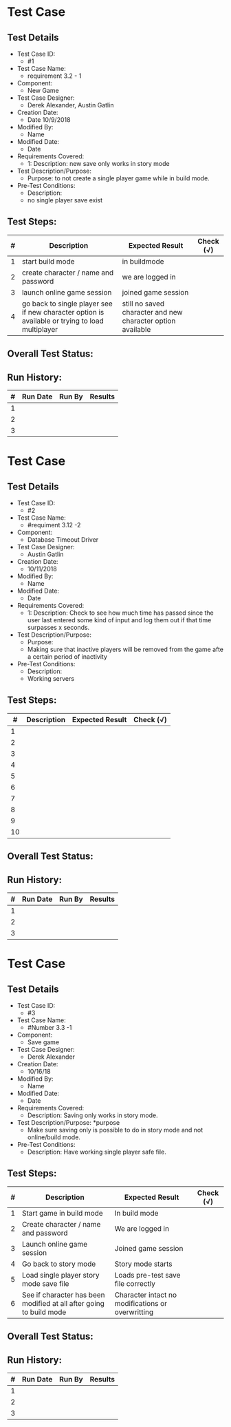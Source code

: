 # Test Case 

## Test Details

* Test Case ID:
  * #1
* Test Case Name:
  * requirement 3.2 - 1 
* Component: 
  * New Game
* Test Case Designer:
  * Derek Alexander, Austin Gatlin
* Creation Date:
  * Date 10/9/2018
* Modified By:
  * Name
* Modified Date:
  * Date 
* Requirements Covered:
  * 1: Description: 
  new save only works in story mode
* Test Description/Purpose:
  * Purpose: 
  to not create a single player game while in build mode.
* Pre-Test Conditions:
  * Description:
  * no single player save exist
  
## Test Steps:  
| # | Description | Expected Result | Check (√) |
| --- | --- | ---  | --- |
| 1 | start build mode | in buildmode  |  |
| 2 | create character / name and password | we are logged in |  |
| 3 | launch online game session  | joined game session |  |
| 4 | go back to single player see if new character option is available or trying to load multiplayer | still no saved character and new character option available  | |			

## Overall Test Status:

## Run History:
| # |	Run Date |	Run By |	Results |
| --- | --- | --- | --- |
| 1 | | | |			
| 2 | | | |			
| 3 | | | |			



# Test Case 

## Test Details

* Test Case ID:
  * #2
* Test Case Name:
  * #requiment 3.12 -2
* Component:  
  * Database Timeout Driver
* Test Case Designer:
  * Austin Gatlin
* Creation Date:
  * 10/11/2018
* Modified By:
  * Name
* Modified Date:
  * Date
* Requirements Covered:
  * 1: Description: 
  Check to see how much time has passed since the user last entered some
  kind of input and log them out if that time surpasses x seconds.
* Test Description/Purpose:
  * Purpose:
  * Making sure that inactive players will be removed from the game afte a certain period of inactivity
* Pre-Test Conditions:
  * Description:
  * Working servers
## Test Steps: 
| # | Description | Expected Result | Check (√) |
| --- | --- | --- | --- |
| 1 | | | |			
| 2 | | | |			
| 3 | | | |			
| 4 | | | |			
| 5 | | | |			
| 6 | | | |			
| 7 | | | |			
| 8 | | | |			
| 9 | | | |			
| 10 | | | |			

## Overall Test Status:



## Run History:
| # |	Run Date |	Run By |	Results |
| --- | --- | --- | --- |
| 1 | | | |			
| 2 | | | |			
| 3 | | | |			



# Test Case 

## Test Details

* Test Case ID:
  * #3
* Test Case Name:
  * #Number 3.3 -1
* Component: 
  * Save game 
* Test Case Designer:
  * Derek Alexander
* Creation Date:
  * 10/16/18
* Modified By:
  * Name
* Modified Date:
  * Date
* Requirements Covered:
  * Description:
  Saving only works in story mode.
* Test Description/Purpose:
  *purpose
  * Make sure saving only is possible to do in story mode and not online/build mode.
* Pre-Test Conditions:
  * Description:
  Have working single player safe file.
## Test Steps: 
| # | Description | Expected Result | Check (√) |
| --- | --- | --- | --- |
| 1 | Start game in build mode |In build mode |  |			
| 2 | Create character / name and password | We are logged in |  |
| 3 | Launch online game session  | Joined game session |  |
| 4 | Go back to story mode | Story mode starts  | |			
| 5 | Load single player story mode save file | Loads pre-test save file correctly | |			
| 6 | See if character has been modified at all after going to build mode | Character intact no modifications or overwritting | |			


## Overall Test Status:



## Run History:
| # |	Run Date |	Run By |	Results |
| --- | --- | --- | --- |
| 1 | | | |			
| 2 | | | |			
| 3 | | | |			

